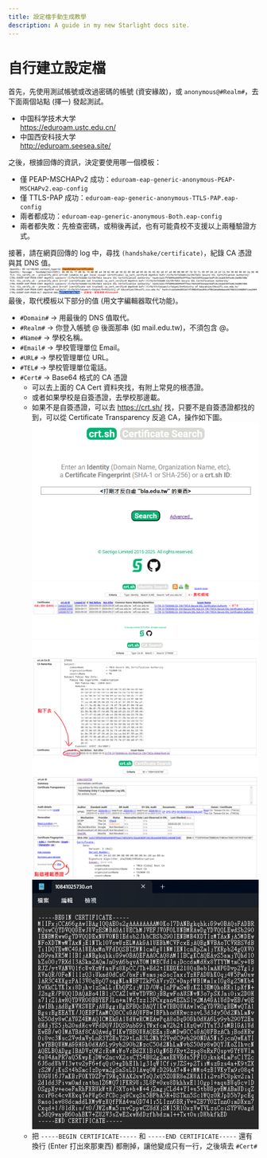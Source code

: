 ```yaml
---
title: 設定檔手動生成教學
description: A guide in my new Starlight docs site.
---
```


# 自行建立設定檔<br>
首先，先使用測試帳號或改過密碼的帳號 (資安緣故)，或 `anonymous@#Realm#`，去下面兩個站點 (擇一) 發起測試。<br>
- 中国科学技术大学<br>
  <https://eduroam.ustc.edu.cn/><br>
- 中国西安科技大学<br>
  <http://eduroam.seesea.site/><br>

之後，根據回傳的資訊，決定要使用哪一個模板：<br>
- 僅 PEAP-MSCHAPv2 成功：`eduroam-eap-generic-anonymous-PEAP-MSCHAPv2.eap-config`
- 僅 TTLS-PAP 成功：`eduroam-eap-generic-anonymous-TTLS-PAP.eap-config`
- 兩者都成功：`eduroam-eap-generic-anonymous-Both.eap-config`
- 兩者都失敗：先檢查密碼，或稍後再試，也有可能貴校不支援以上兩種驗證方式。

接著，請在網頁回傳的 log 中，尋找 `(handshake/certificate)`，紀錄 CA 憑證與其 DNS 值。
![Cert](selfgen/Cert.png)
最後，取代模板以下部分的值 (用文字編輯器取代功能)。

- `#Domain#` -> 用最後的 DNS 值取代。<br>
- `#Realm#` -> 你登入帳號 @ 後面那串 (如 mail.edu.tw)，不須包含 @。<br>
- `#Name#` -> 學校名稱。<br>
- `#Email#` -> 學校管理單位 Email。<br>
- `#URL#` -> 學校管理單位 URL。<br>
- `#TEL#` -> 學校管理單位電話。<br>
- `#Cert#` -> Base64 格式的 CA 憑證<br>
  - 可以去上面的 CA Cert 資料夾找，有附上常見的根憑證。<br>
  - 或者如果學校是自簽憑證，去學校那邊載。<br>
  - 如果不是自簽憑證，可以去 https://crt.sh/ 找，只要不是自簽憑證都找的到，可以從 Certificate Transparency 反追 CA，操作如下圖。<br>
    ![CTSearch](selfgen/CTSearch.png)<br>
    ![CTRecord](selfgen/CTRecord.png)<br>
    ![CARecord](selfgen/CARecord.png)<br>
    ![CACert](selfgen/CACert.png)<br>
    ![EditCert](selfgen/EditCert.png)<br>
  - 把 `-----BEGIN CERTIFICATE-----` 和 `-----END CERTIFICATE-----` 還有換行 (Enter 打出來那東西) 都刪掉，讓他變成只有一行，之後填去 `#Cert#`
